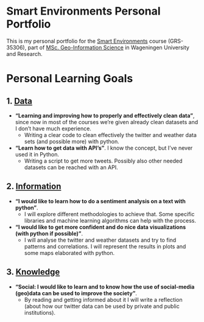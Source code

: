 # Smart Environments Personal Portfolio
This is my personal portfolio for the [Smart Environments](https://ssc.wur.nl/Handbook/Course/GRS-35306) course (GRS-35306), part of [MSc. Geo-Information Science](https://www.wur.nl/en/Education-Programmes/master/MSc-programmes/MSc-Geo-Information-Science.htm) in Wageningen University and Research.
# Personal Learning Goals
## 1. [Data](https://github.com/gerardathletics/SmartEnvironments-PersonalPortfolio/tree/master/Data)
* **“Learning and improving how to properly and effectively clean data”**, since now
in most of the courses we’re given already clean datasets and I don’t have much
experience.
  * Writing a clear code to clean effectively the twitter and weather data sets
(and possible more) with python.
* **“Learn how to get data with API’s”**. I know the concept, but I’ve never used it in
Python.
  * Writing a script to get more tweets. Possibly also other needed datasets
can be reached with an API.

## 2. [Information](https://github.com/gerardathletics/SmartEnvironments-PersonalPortfolio/tree/master/Information)
* **“I would like to learn how to do a sentiment analysis on a text with python”**.
  * I will explore different methodologies to achieve that. Some specific libraries and machine learning algorithms can help with the process.
* **“I would like to get more confident and do nice data visualizations (with python if possible)”**.
  * I will analyse the twitter and weather datasets and try to find patterns
and correlations. I will represent the results in plots and some maps elaborated with python.
## 3. [Knowledge](https://github.com/gerardathletics/SmartEnvironments-PersonalPortfolio/tree/master/Knowledge)
* **“Social: I would like to learn and to know how the use of social-media (geo)data can be used to improve the society”**.
  * By reading and getting informed about it I will write a reflection (about how our twitter data can be used by private and public institutions).
